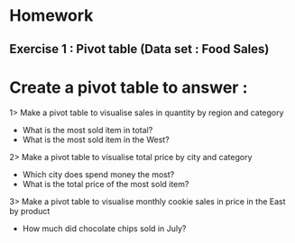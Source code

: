 
# Homework 

## Exercise 1 : Pivot table (Data set : Food Sales)
# Create a pivot table to answer :

1> Make a pivot table to visualise sales in quantity by region and category
* What is  the most sold item in total?
* What is the most sold item in the West?

2> Make a pivot table to visualise total price by city and category
* Which city does spend money the most?
* What is the total price of the most sold item?

3> Make a pivot table to visualise monthly cookie sales in price in the East by product 
* How much did chocolate chips sold in July?
